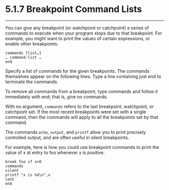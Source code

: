 # 5.1.7 Breakpoint Command Lists

----

You can give any breakpoint (or watchpoint or catchpoint) a series of commands to execute when your program stops due to that breakpoint. For example, you might want to print the values of certain expressions, or enable other breakpoints.

```
commands [list…]
… command-list …
end
```
Specify a list of commands for the given breakpoints. The commands themselves appear on the following lines. Type a line containing just end to terminate the commands.

To remove all commands from a breakpoint, type commands and follow it immediately with end; that is, give no commands.

With no argument, ``commands`` refers to the last breakpoint, watchpoint, or catchpoint set. If the most recent breakpoints were set with a single command, then the commands will apply to all the breakpoints set by that command.

The commands ``echo``, ``output``, and ``printf`` allow you to print precisely controlled output, and are often useful in silent breakpoints.

For example, here is how you could use breakpoint commands to print the value of x at entry to foo whenever x is positive.

```
break foo if x>0
commands
silent
printf "x is %d\n",x
cont
end
```
